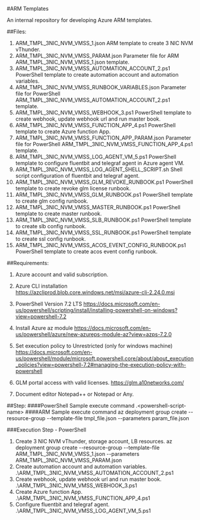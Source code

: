 #ARM Templates

An internal repository for developing Azure ARM templates.

##Files:
1. ARM_TMPL_3NIC_NVM_VMSS_1.json
    ARM template to create 3 NIC NVM vThunder.
2. ARM_TMPL_3NIC_NVM_VMSS_PARAM.json
    Parameter file for ARM ARM_TMPL_3NIC_NVM_VMSS_1.json template.
3. ARM_TMPL_3NIC_NVM_VMSS_AUTOMATION_ACCOUNT_2.ps1
    PowerShell template to create automation account and automation variables.
4. ARM_TMPL_3NIC_NVM_VMSS_RUNBOOK_VARIABLES.json
    Parameter file for PowerShell ARM_TMPL_3NIC_NVM_VMSS_AUTOMATION_ACCOUNT_2.ps1 template.
5. ARM_TMPL_3NIC_NVM_VMSS_WEBHOOK_3.ps1
    PowerShell template to create webhook, update webhook url and run master book.
6. ARM_TMPL_3NIC_NVM_VMSS_FUNCTION_APP_4.ps1
    PowerShell template to create Azure function App.
7. ARM_TMPL_3NIC_NVM_VMSS_FUNCTION_APP_PARAM.json
    Parameter file for PowerShell ARM_TMPL_3NIC_NVM_VMSS_FUNCTION_APP_4.ps1 template.
8. ARM_TMPL_3NIC_NVM_VMSS_LOG_AGENT_VM_5.ps1
    PowerShell template to configure fluentbit and telegraf agent in Azure agent VM.
9. ARM_TMPL_3NIC_NVM_VMSS_LOG_AGENT_SHELL_SCRIPT.sh
    Shell script configuration of fluentbit and telegraf agent. 
10. ARM_TMPL_3NIC_NVM_VMSS_GLM_REVOKE_RUNBOOK.ps1
     PowerShell template to create revoke glm license runbook.
11. ARM_TMPL_3NIC_NVM_VMSS_GLM_RUNBOOK.ps1
    PowerShell template to create glm config runbook.
12. ARM_TMPL_3NIC_NVM_VMSS_MASTER_RUNBOOK.ps1
     PowerShell template to create master runbook.
13. ARM_TMPL_3NIC_NVM_VMSS_SLB_RUNBOOK.ps1
     PowerShell template to create slb config runbook.
14. ARM_TMPL_3NIC_NVM_VMSS_SSL_RUNBOOK.ps1
     PowerShell template to create ssl config runbook.
15. ARM_TMPL_3NIC_NVM_VMSS_ACOS_EVENT_CONFIG_RUNBOOK.ps1
    PowerShell template to create acos event config runbook.

##Requirements:
1. Azure account and valid subscription.

2. Azure CLI installation
   https://azcliprod.blob.core.windows.net/msi/azure-cli-2.24.0.msi
   
3. PowerShell Version 7.2 LTS
   https://docs.microsoft.com/en-us/powershell/scripting/install/installing-powershell-on-windows?view=powershell-7.2
   
4. Install Azure az module
   https://docs.microsoft.com/en-us/powershell/azure/new-azureps-module-az?view=azps-7.2.0
   
5. Set execution policy to Unrestricted (only for windows machine)
   https://docs.microsoft.com/en-us/powershell/module/microsoft.powershell.core/about/about_execution_policies?view=powershell-7.2#managing-the-execution-policy-with-powershell

6. GLM portal access with valid licenses.
   https://glm.a10networks.com/
   
7. Document editor Notepad++ or Notepad or Any.
    
##Step: 
####PowerShell Sample execute command
    .\<powershell-script-name>
####ARM Sample execute command
    az deployment group create --resource-group <resource-group-name> --template-file tmpl_file.json --parameters param_file.json

###Execution Step - PowerShell
1. Create 3 NIC NVM vThunder, storage account, LB resources.
   az deployment group create --resource-group <resource-group-name> --template-file ARM_TMPL_3NIC_NVM_VMSS_1.json --parameters ARM_TMPL_3NIC_NVM_VMSS_PARAM.json
2. Create automation account and automation variables.
    .\ARM_TMPL_3NIC_NVM_VMSS_AUTOMATION_ACCOUNT_2.ps1
3. Create webhook, update webhook url and run master book.
    .\ARM_TMPL_3NIC_NVM_VMSS_WEBHOOK_3.ps1
4. Create Azure function App.
    .\ARM_TMPL_3NIC_NVM_VMSS_FUNCTION_APP_4.ps1
5. Configure fluentbit and telegraf agent.
   .\ARM_TMPL_3NIC_NVM_VMSS_LOG_AGENT_VM_5.ps1